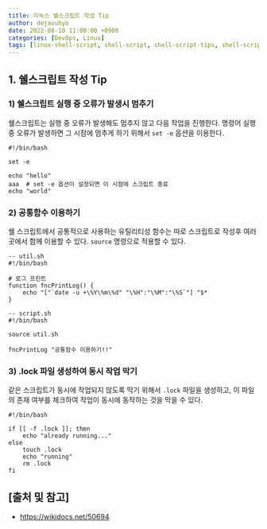 ```yaml
---
title: 리눅스 쉘스크립트 작성 Tip
author: dejavuhyo
date: 2022-08-10 11:00:00 +0900
categories: [DevOps, Linux]
tags: [linux-shell-script, shell-script, shell-script-tips, shell-script-writing, shell-script, 리눅스-쉘스크립트, 쉘스크립트-작성, 쉘스크립트-팁, 쉘스크립트]
---
```


## 1. 쉘스크립트 작성 Tip

### 1) 쉘스크립트 실행 중 오류가 발생시 멈추기
쉘스크립트는 실행 중 오류가 발생해도 멈추지 않고 다음 작업을 진행한다. 명령어 실행 중 오류가 발생하면 그 시점에 멈추게 하기 위해서 `set -e` 옵션을 이용한다.

```shell
#!/bin/bash

set -e

echo "hello"
aaa  # set -e 옵션이 설정되면 이 시점에 스크립트 종료 
echo "world"
```

### 2) 공통함수 이용하기
쉘 스크립트에서 공통적으로 사용하는 유틸리티성 함수는 따로 스크립트로 작성후 여러 곳에서 함께 이용할 수 있다. `source` 명령으로 적용할 수 있다.

```shell
-- util.sh
#!/bin/bash

# 로그 프린트
function fncPrintLog() {
    echo "["`date -u +\%Y\%m\%d" "\%H":"\%M":"\%S`"] "$*
}

-- script.sh
#!/bin/bash

source util.sh

fncPrintLog "공통함수 이용하기!!"
```

### 3) .lock 파일 생성하여 동시 작업 막기
같은 스크립트가 동시에 작업되지 않도록 막기 위해서 `.lock` 파일을 생성하고, 이 파일의 존재 여부를 체크하여 작업이 동시에 동작하는 것을 막을 수 있다.

```shell
#!/bin/bash

if [[ -f .lock ]]; then
    echo "already running..."
else
    touch .lock
    echo "running"
    rm .lock
fi
```

## [출처 및 참고]
* <https://wikidocs.net/50694>
